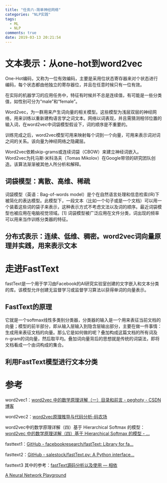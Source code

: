 ```yaml
---
title: "任务六-简单神经网络"
categories: "NLP实践"
tags:
  - ML
  - NLP
comments: true
date: 2019-03-13 20:21:54
---
```


# 文本表示：从one-hot到word2vec

 One-Hot编码，又称为一位有效编码，主要是采用位状态寄存器来对个状态进行编码，每个状态都由他独立的寄存器位，并且在任意时候只有一位有效。

在实际的机器学习的应用任务中，特征有时候并不总是连续值，有可能是一些分类值，如性别可分为“male”和“female”。

Word2vec，为一群用来产生词向量的相关模型。这些模型为浅层双层的神经网络，用来训练以重新建构语言学之词文本。网络以词表现，并且需猜测相邻位置的输入词，在word2vec中词袋模型假设下，词的顺序是不重要的。

训练完成之后，word2vec模型可用来映射每个词到一个向量，可用来表示词对词之间的关系。该向量为神经网络之隐藏层。

Word2vec依赖skip-grams或连续词袋（CBOW）来建立神经词嵌入。Word2vec为托马斯·米科洛夫（Tomas Mikolov）在Google带领的研究团队创造。该算法渐渐被其他人所分析和解释。

<!--more-->

## 词袋模型：离散、高维、稀疏

词袋模型（英语：Bag-of-words model）是个在自然语言处理和信息检索(IR)下被简化的表达模型。此模型下，一段文本（比如一个句子或是一个文档）可以用一个装着这些词的袋子来表示，这种表示方式不考虑文法以及词的顺序。最近词袋模型也被应用在电脑视觉领域。[1]
词袋模型被广泛应用在文件分类，词出现的频率可以用来当作训练分类器的特征。

## 分布式表示：连续、低维、稠密。word2vec词向量原理并实践，用来表示文本

# 走进FastText

fastText是一个用于学习由Facebook的AI研究实验室创建的文字嵌入和文本分类的库。该模型允许创建无监督学习或监督学习算法以获得单词的向量表示。

## FastText的原理

它就是一个softmax线性多类别分类器，分类器的输入是一个用来表征当前文档的向量；模型的前半部分，即从输入层输入到隐含层输出部分，主要在做一件事情：生成用来表征文档的向量。那么它是如何做的呢？叠加构成这篇文档的所有词及n-gram的词向量，然后取平均。叠加词向量背后的思想就是传统的词袋法，即将文档看成一个由词构成的集合。

## 利用FastText模型进行文本分类

# 参考

word2vec1：[word2vec 中的数学原理详解（一）目录和前言 - peghoty - CSDN博客](https://blog.csdn.net/itplus/article/details/37969519)

word2vec2：[word2vec原理推导与代码分析-码农场](http://www.hankcs.com/nlp/word2vec.html)

word2vec中的数学原理详解（四）基于 Hierarchical Softmax 的模型：[word2vec 中的数学原理详解（四）基于 Hierarchical Softmax 的模型 - ...](https://blog.csdn.net/itplus/article/details/37969979)

fasttext1：[GitHub - facebookresearch/fastText: Library for fa...](https://github.com/facebookresearch/fastText#building-fasttext-for-python)

fasttext2：[GitHub - salestock/fastText.py: A Python interface...](https://github.com/salestock/fastText.py)

fasttext3 其中的参考：[fastText源码分析以及使用 — 相依](https://jepsonwong.github.io/2018/05/02/fastText/)

[A Neural Network Playground](http://playground.tensorflow.org/#activation=tanh&batchSize=10&dataset=circle&regDataset=reg-plane&learningRate=0.03&regularizationRate=0&noise=0&networkShape=4,2&seed=0.44849&showTestData=false&discretize=false&percTrainData=50&x=true&y=true&xTimesY=false&xSquared=false&ySquared=false&cosX=false&sinX=false&cosY=false&sinY=false&collectStats=false&problem=classification&initZero=false&hideText=false)
